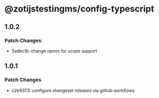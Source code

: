 # @zotijstestingms/config-typescript

## 1.0.2

### Patch Changes

- 5adbc1b: change npmrc for scope support

## 1.0.1

### Patch Changes

- c2e9373: configure changeset releases via github workflows
